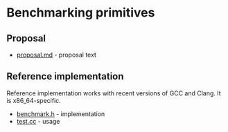# Benchmarking primitives

## Proposal

* [proposal.md](proposal.md) - proposal text

## Reference implementation

Reference implementation works with recent versions of GCC and Clang. It is
x86_64-specific.

* [benchmark.h](ref-impl/benchmark.h) - implementation
* [test.cc](ref-impl/test.cc) - usage
